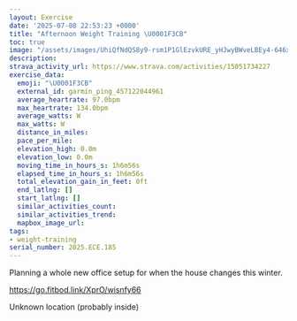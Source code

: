 ```yaml
---
layout: Exercise
date: '2025-07-08 22:53:23 +0000'
title: "Afternoon Weight Training \U0001F3CB️"
toc: true
image: "/assets/images/UhiQfNdQS8y9-rsm1P1GlEzvkURE_yHJwyBWveLBEy4-646x2048.jpg.jpeg"
description:
strava_activity_url: https://www.strava.com/activities/15051734227
exercise_data:
  emoji: "\U0001F3CB️"
  external_id: garmin_ping_457122044961
  average_heartrate: 97.0bpm
  max_heartrate: 134.0bpm
  average_watts: W
  max_watts: W
  distance_in_miles:
  pace_per_mile:
  elevation_high: 0.0m
  elevation_low: 0.0m
  moving_time_in_hours_s: 1h6m56s
  elapsed_time_in_hours_s: 1h6m56s
  total_elevation_gain_in_feet: 0ft
  end_latlng: []
  start_latlng: []
  similar_activities_count:
  similar_activities_trend:
  mapbox_image_url:
tags:
- weight-training
serial_number: 2025.ECE.185
---
```

Planning a whole new office setup for when the house changes this winter. 

https://go.fitbod.link/XprO/wisnfy66

Unknown location (probably inside)
